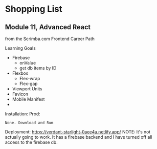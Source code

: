 # Shopping List
## Module 11, Advanced React
from the Scrimba.com Frontend Career Path

Learning Goals
* Firebase
  * onValue
  * get db items by ID
* Flexbox
  * Flex-wrap
  * Flex-gap
* Viewport Units
* Favicon
* Mobile Manifest
* 


Installation: Prod:
```
None. Download and Run
```
Deployment: https://verdant-starlight-0aee4a.netlify.app/
NOTE: It's not actually going to work. It has a firebase backend and I have turned off all access to the firebase db.
